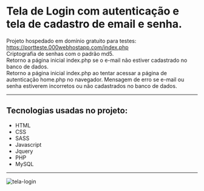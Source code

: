 # Tela de Login com autenticação e tela de cadastro de email e senha.

Projeto hospedado em domínio gratuito para testes: https://portteste.000webhostapp.com/index.php <br />
Criptografia de senhas com o padrão md5. <br />
Retorno a página inicial index.php se o e-mail não estiver cadastrado no banco de dados. <br />
Retorno a página inicial index.php ao tentar acessar a página de autenticação home.php no navegador.
Mensagem de erro se e-mail ou senha estiverem incorretos ou não cadastrados no banco de dados.
<hr>

## Tecnologias usadas no projeto:
* HTML
* CSS
* SASS
* Javascript
* Jquery
* PHP
* MySQL

<hr>

![tela-login](https://user-images.githubusercontent.com/52512005/175870897-3b719fed-3fd7-4ae1-8527-aef2789471b5.png)
